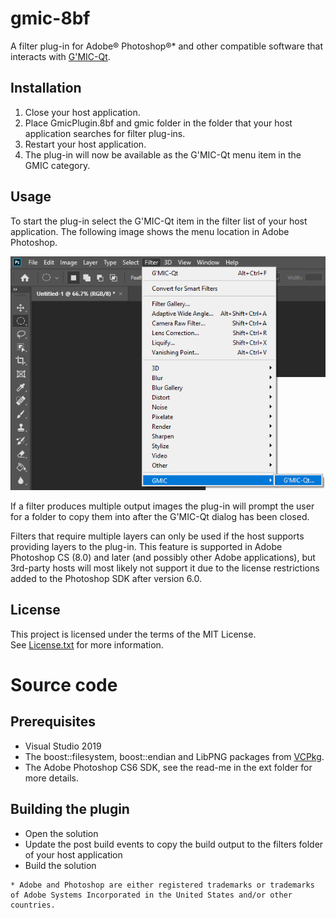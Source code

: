 # gmic-8bf

A filter plug-in for Adobe® Photoshop®* and other compatible software that interacts with [G'MIC-Qt](https://github.com/c-koi/gmic-qt).

## Installation

1. Close your host application.
2. Place GmicPlugin.8bf and gmic folder in the folder that your host application searches for filter plug-ins.
3. Restart your host application.
4. The plug-in will now be available as the G'MIC-Qt menu item in the GMIC category.

## Usage

To start the plug-in select the G'MIC-Qt item in the filter list of your host application.
The following image shows the menu location in Adobe Photoshop.

![Menu Location](images/MenuLocation.png)

If a filter produces multiple output images the plug-in will prompt the user for a folder to copy them into
after the G'MIC-Qt dialog has been closed.

Filters that require multiple layers can only be used if the host supports providing layers to the plug-in.
This feature is supported in Adobe Photoshop CS (8.0) and later (and possibly other Adobe applications), but 3rd-party
hosts will most likely not support it due to the license restrictions added to the Photoshop SDK after version 6.0.

## License

This project is licensed under the terms of the MIT License.   
See [License.txt](License.txt) for more information.

# Source code

## Prerequisites

* Visual Studio 2019
* The boost::filesystem, boost::endian and LibPNG packages from [VCPkg](https://github.com/microsoft/vcpkg).
* The Adobe Photoshop CS6 SDK, see the read-me in the ext folder for more details.

## Building the plugin

* Open the solution
* Update the post build events to copy the build output to the filters folder of your host application
* Build the solution

```
* Adobe and Photoshop are either registered trademarks or trademarks of Adobe Systems Incorporated in the United States and/or other countries.
```

